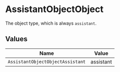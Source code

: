 # AssistantObjectObject

The object type, which is always `assistant`.


## Values

| Name                             | Value                            |
| -------------------------------- | -------------------------------- |
| `AssistantObjectObjectAssistant` | assistant                        |